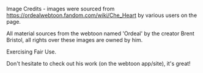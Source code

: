 Image Credits -
images were sourced from https://ordealwebtoon.fandom.com/wiki/Che_Heart by various users on the page.

All material sources from the webtoon named 'Ordeal' by the creator Brent Bristol, all rights over these images are owned by him. 

Exercising Fair Use. 

Don't hesitate to check out his work (on the webtoon app/site), it's great!